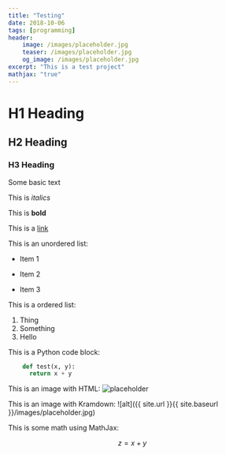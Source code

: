 ```yaml
---
title: "Testing"
date: 2018-10-06
tags: [programming]
header:
    image: /images/placeholder.jpg
    teaser: /images/placeholder.jpg
    og_image: /images/placeholder.jpg
excerpt: "This is a test project"
mathjax: "true"
---
```


# H1 Heading

## H2 Heading

### H3 Heading

Some basic text

This is *italics*

This is **bold**

This is a [link](https://github.com/barrettotte)

This is an unordered list:
* Item 1
+ Item 2
- Item 3

This is a ordered list:
1. Thing
2. Something
3. Hello 

This is a Python code block:
```python
    def test(x, y):
      return x + y
```

This is an image with HTML:
<img src="{{ site.url }}{{ site.baseurl }}/images/placeholder.jpg" alt="placeholder">

This is an image with Kramdown:
![alt]({{ site.url }}{{ site.baseurl }}/images/placeholder.jpg)

This is some math using MathJax:

$$z=x+y$$


